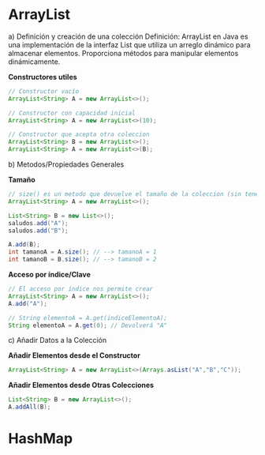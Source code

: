 # ArrayList

a) Definición y creación de una colección
Definición:
ArrayList en Java es una implementación de la interfaz List que utiliza un arreglo dinámico para almacenar elementos. Proporciona métodos para manipular elementos dinámicamente.

**Constructores utiles**
```java
// Constructor vacío 
ArrayList<String> A = new ArrayList<>();

// Constructor con capacidad inicial
ArrayList<String> A = new ArrayList<>(10);

// Constructor que acepta otra coleccion
ArrayList<String> B = new ArrayList<>();
ArrayList<String> A = new ArrayList<>(B);
```

b) Metodos/Propiedades Generales

**Tamaño**
```java
// size() es un metodo que devuelve el tamaño de la coleccion (sin tener en cuenta si sus elementos tambien son colecciones, solo cuenta la "primera" dimensión)
ArrayList<String> A = new ArrayList<>();

List<String> B = new List<>();
saludos.add("A");
saludos.add("B");

A.add(B);
int tamanoA = A.size(); // --> tamanoA = 1
int tamanoB = B.size(); // --> tamanoB = 2
```

**Acceso por índice/Clave**
```java
// El acceso por índice nos permite crear 
ArrayList<String> A = new ArrayList<>();
A.add("A");

// String elementoA = A.get(indiceElementoA);
String elementoA = A.get(0); // Devolverá "A"
```

c) Añadir Datos a la Colección

**Añadir Elementos desde el Constructor**
```java
ArrayList<String> A = new ArrayList<>(Arrays.asList("A","B","C"));
```

**Añadir Elementos desde Otras Colecciones**
```java
List<String> B = new ArrayList<>();
A.addAll(B);
```

# HashMap